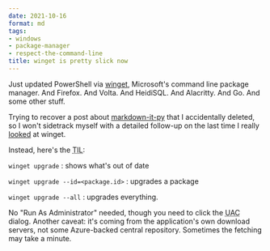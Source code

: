 ```yaml
---
date: 2021-10-16
format: md
tags:
- windows
- package-manager
- respect-the-command-line
title: winget is pretty slick now
---
```


[looked]: /post/2020/06/winget/
[winget]: https://docs.microsoft.com/en-us/windows/package-manager/winget/

Just updated PowerShell via [winget][], Microsoft's command line package
manager. And Firefox. And Volta. And HeidiSQL. And Alacritty. And Go. And some
other stuff.

[markdown-it-py]: https://markdown-it-py.readthedocs.io/en/latest/index.html

Trying to recover a post about [markdown-it-py][] that I accidentally deleted,
so I won't sidetrack myself with a detailed follow-up on the last time I
really [looked][] at winget.

Instead, here's the <abbr title="Today I Learned">TIL</abbr>:

`winget upgrade`
: shows what's out of date

`winget upgrade --id=<package.id>`
: upgrades a package

`winget upgrade --all`
: upgrades everything.

No "Run As Administrator" needed, though you need to click the
<abbr title="User Access Control">UAC</abbr> dialog. Another caveat: it's
coming from the application's own download servers, not some Azure-backed
central repository. Sometimes the fetching may take a minute.